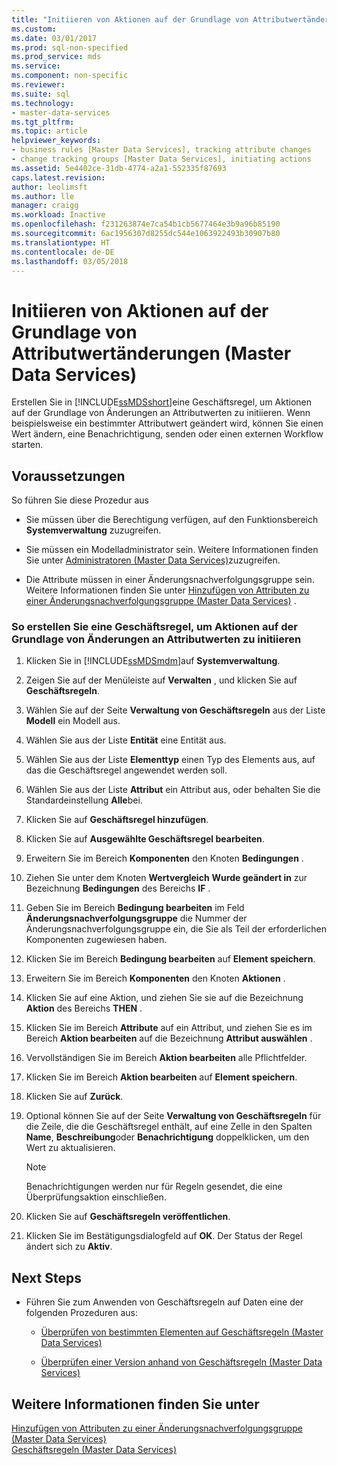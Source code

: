 ```yaml
---
title: "Initiieren von Aktionen auf der Grundlage von Attributwertänderungen (Master Data Services) | Microsoft-Dokumentation"
ms.custom: 
ms.date: 03/01/2017
ms.prod: sql-non-specified
ms.prod_service: mds
ms.service: 
ms.component: non-specific
ms.reviewer: 
ms.suite: sql
ms.technology:
- master-data-services
ms.tgt_pltfrm: 
ms.topic: article
helpviewer_keywords:
- business rules [Master Data Services], tracking attribute changes
- change tracking groups [Master Data Services], initiating actions
ms.assetid: 5e4402ce-31db-4774-a2a1-552335f87693
caps.latest.revision: 
author: leolimsft
ms.author: lle
manager: craigg
ms.workload: Inactive
ms.openlocfilehash: f231263874e7ca54b1cb5677464e3b9a96b85190
ms.sourcegitcommit: 6ac1956307d8255dc544e1063922493b30907b80
ms.translationtype: HT
ms.contentlocale: de-DE
ms.lasthandoff: 03/05/2018
---
```

# <a name="initiate-actions-based-on-attribute-value-changes-master-data-services"></a>Initiieren von Aktionen auf der Grundlage von Attributwertänderungen (Master Data Services)
  Erstellen Sie in [!INCLUDE[ssMDSshort](../includes/ssmdsshort-md.md)]eine Geschäftsregel, um Aktionen auf der Grundlage von Änderungen an Attributwerten zu initiieren. Wenn beispielsweise ein bestimmter Attributwert geändert wird, können Sie einen Wert ändern, eine Benachrichtigung, senden oder einen externen Workflow starten.  
  
## <a name="prerequisites"></a>Voraussetzungen  
 So führen Sie diese Prozedur aus  
  
-   Sie müssen über die Berechtigung verfügen, auf den Funktionsbereich **Systemverwaltung** zuzugreifen.  
  
-   Sie müssen ein Modelladministrator sein. Weitere Informationen finden Sie unter [Administratoren &#40;Master Data Services&#41;](../master-data-services/administrators-master-data-services.md)zuzugreifen.  
  
-   Die Attribute müssen in einer Änderungsnachverfolgungsgruppe sein. Weitere Informationen finden Sie unter [Hinzufügen von Attributen zu einer Änderungsnachverfolgungsgruppe &#40;Master Data Services&#41;](../master-data-services/add-attributes-to-a-change-tracking-group-master-data-services.md) .  
  
### <a name="to-create-a-business-rule-to-initiate-actions-based-on-attribute-value-changes"></a>So erstellen Sie eine Geschäftsregel, um Aktionen auf der Grundlage von Änderungen an Attributwerten zu initiieren  
  
1.  Klicken Sie in [!INCLUDE[ssMDSmdm](../includes/ssmdsmdm-md.md)]auf **Systemverwaltung**.  
  
2.  Zeigen Sie auf der Menüleiste auf **Verwalten** , und klicken Sie auf **Geschäftsregeln**.  
  
3.  Wählen Sie auf der Seite **Verwaltung von Geschäftsregeln** aus der Liste **Modell** ein Modell aus.  
  
4.  Wählen Sie aus der Liste **Entität** eine Entität aus.  
  
5.  Wählen Sie aus der Liste **Elementtyp** einen Typ des Elements aus, auf das die Geschäftsregel angewendet werden soll.  
  
6.  Wählen Sie aus der Liste **Attribut** ein Attribut aus, oder behalten Sie die Standardeinstellung **Alle**bei.  
  
7.  Klicken Sie auf **Geschäftsregel hinzufügen**.  
  
8.  Klicken Sie auf **Ausgewählte Geschäftsregel bearbeiten**.  
  
9. Erweitern Sie im Bereich **Komponenten** den Knoten **Bedingungen** .  
  
10. Ziehen Sie unter dem Knoten **Wertvergleich** **Wurde geändert in** zur Bezeichnung **Bedingungen** des Bereichs **IF** .  
  
11. Geben Sie im Bereich **Bedingung bearbeiten** im Feld **Änderungsnachverfolgungsgruppe** die Nummer der Änderungsnachverfolgungsgruppe ein, die Sie als Teil der erforderlichen Komponenten zugewiesen haben.  
  
12. Klicken Sie im Bereich **Bedingung bearbeiten** auf **Element speichern**.  
  
13. Erweitern Sie im Bereich **Komponenten** den Knoten **Aktionen** .  
  
14. Klicken Sie auf eine Aktion, und ziehen Sie sie auf die Bezeichnung **Aktion** des Bereichs **THEN** .  
  
15. Klicken Sie im Bereich **Attribute** auf ein Attribut, und ziehen Sie es im Bereich **Aktion bearbeiten** auf die Bezeichnung **Attribut auswählen** .  
  
16. Vervollständigen Sie im Bereich **Aktion bearbeiten** alle Pflichtfelder.  
  
17. Klicken Sie im Bereich **Aktion bearbeiten** auf **Element speichern**.  
  
18. Klicken Sie auf **Zurück**.  
  
19. Optional können Sie auf der Seite **Verwaltung von Geschäftsregeln** für die Zeile, die die Geschäftsregel enthält, auf eine Zelle in den Spalten **Name**, **Beschreibung**oder **Benachrichtigung** doppelklicken, um den Wert zu aktualisieren.  
  
    > [!NOTE]  
    >  Benachrichtigungen werden nur für Regeln gesendet, die eine Überprüfungsaktion einschließen.  
  
20. Klicken Sie auf **Geschäftsregeln veröffentlichen**.  
  
21. Klicken Sie im Bestätigungsdialogfeld auf **OK**. Der Status der Regel ändert sich zu **Aktiv**.  
  
## <a name="next-steps"></a>Next Steps  
  
-   Führen Sie zum Anwenden von Geschäftsregeln auf Daten eine der folgenden Prozeduren aus:  
  
    -   [Überprüfen von bestimmten Elementen auf Geschäftsregeln &#40;Master Data Services&#41;](../master-data-services/validate-specific-members-against-business-rules-master-data-services.md)  
  
    -   [Überprüfen einer Version anhand von Geschäftsregeln &#40;Master Data Services&#41;](../master-data-services/validate-a-version-against-business-rules-master-data-services.md)  
  
## <a name="see-also"></a>Weitere Informationen finden Sie unter  
 [Hinzufügen von Attributen zu einer Änderungsnachverfolgungsgruppe &#40;Master Data Services&#41;](../master-data-services/add-attributes-to-a-change-tracking-group-master-data-services.md)   
 [Geschäftsregeln &#40;Master Data Services&#41;](../master-data-services/business-rules-master-data-services.md)  
  
  
